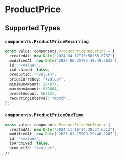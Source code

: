 # ProductPrice


## Supported Types

### `components.ProductPriceRecurring`

```typescript
const value: components.ProductPriceRecurring = {
  createdAt: new Date("2024-04-12T10:50:35.073Z"),
  modifiedAt: new Date("2023-06-25T05:48:49.363Z"),
  id: "<value>",
  isArchived: false,
  productId: "<value>",
  priceCurrency: "<value>",
  minimumAmount: 204877,
  maximumAmount: 810004,
  presetAmount: 567821,
  recurringInterval: "month",
};
```

### `components.ProductPriceOneTime`

```typescript
const value: components.ProductPriceOneTime = {
  createdAt: new Date("2024-11-16T14:38:37.631Z"),
  modifiedAt: new Date("2023-01-15T09:29:40.220Z"),
  id: "<value>",
  isArchived: false,
  productId: "<value>",
};
```

